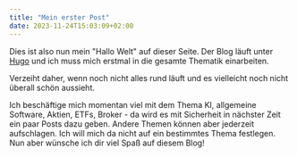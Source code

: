 ```yaml
---
title: "Mein erster Post"
date: 2023-11-24T15:03:09+02:00
---
```


Dies ist also nun mein "Hallo Welt" auf dieser Seite. Der Blog läuft unter [Hugo](https://gohugo.io/) und ich muss mich erstmal in die gesamte Thematik einarbeiten. 

Verzeiht daher, wenn noch nicht alles rund läuft und es vielleicht noch nicht überall schön aussieht. 


<!---
{{< youtube id="V7kQfUWG2vU" title="Beispielvideo von mir" >}}
-->

Ich beschäftige mich momentan viel mit dem Thema KI, allgemeine Software, Aktien, ETFs, Broker - da wird es mit Sicherheit in nächster Zeit ein paar Posts dazu geben. Andere Themen können aber jederzeit aufschlagen. Ich will mich da nicht auf ein bestimmtes Thema festlegen. Nun aber wünsche ich dir viel Spaß auf diesem Blog!

<!---
Bild:
![Test](/test.png)  muss im static Ordner sein

Youtube
{{< youtube id="w7Ft2ymGmfc" title="A New Hugo Site in Under Two Minutes" >}}
-->
